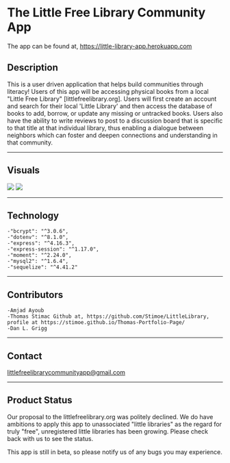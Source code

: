 # The Little Free Library Community App
The app can be found at, https://little-library-app.herokuapp.com

## Description
This is a user driven application that helps build communities through literacy! Users of this app will be accessing physical books from a local "Little Free Library" [littlefreelibrary.org]. Users will first create an account and search for their local 'Little Library' and then access the database of books to add, borrow, or update any missing or untracked books.  Users also have the ability to write reviews to post to a discussion board that is specific to that title at that individual library, thus enabling a dialogue between neighbors which can foster and deepen connections and understanding in that community.  

---
## Visuals
<img src ="public\images\little-library-scrnsht2.png">
<img src ="public\images\little-library-scrnsht1.png">

---
## Technology
    -"bcrypt": "^3.0.6",
    -"dotenv": "^8.1.0",
    -"express": "^4.16.3",
    -"express-session": "^1.17.0",
    -"moment": "^2.24.0",
    -"mysql2": "^1.6.4",
    -"sequelize": "^4.41.2"
---

## Contributors
    -Amjad Ayoub
    -Thomas Stimac Github at, https://github.com/Stimoe/LittleLibrary, profile at https://stimoe.github.io/Thomas-Portfolio-Page/
    -Dan L. Grigg
---

## Contact
littlefreelibrarycommunityapp@gmail.com

---
## Product Status
Our proposal to the littlefreelibrary.org was politely declined.  We do have ambitions to apply this app to unassociated "little libraries" as the regard for truly "free", unregistered little libraries has been growing. Please check back with us to see the status.

This app is still in beta, so please notify us of any bugs you may experience. 
